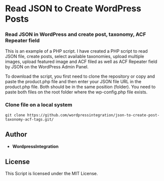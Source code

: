 # Read JSON to Create WordPress Posts

### Read JSON in WordPress and create post, taxonomy, ACF Repeater field</h1>

<p>This is an example of a PHP script. I have created a PHP script to read JSON file, create posts, select available taxonomies, upload multiple images, upload featured image and ACF filed as well as ACF Repeater field by JSON on the WordPress Admin Panel.</p>

<p>To download the script, you first need to clone the repository or copy and paste the product.php file and then enter your JSON file URL in the product.php file. Both should be in the same position (folder). You need to paste both files on the root folder where the wp-config.php file exists.</p>


### Clone file on a local system

```
git clone https://github.com/wordpressintegration/json-to-create-post-taxonomy-acf-tags.git/
```

## Author

* **WordpressIntegration** 


## License

This Script is licensed under the MIT License.
